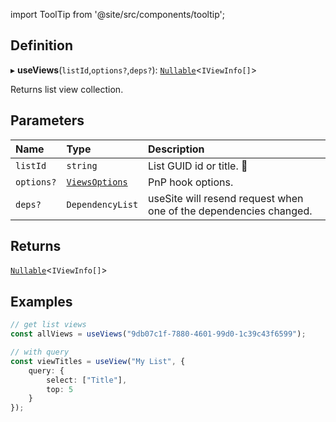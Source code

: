 import ToolTip from '@site/src/components/tooltip';

## Definition

▸ **useViews**(`listId`,`options?`,`deps?`): [`Nullable`](../Types/NullableT.md)<`IViewInfo[]`\>

Returns list view collection.

## Parameters

| Name       | Type                                            | Description                                                                           |
| :--------- | :---------------------------------------------- | :------------------------------------------------------------------------------------ |
| `listId`   | `string`                                        | List GUID id or title. <ToolTip text="Changing the value repeats request">🚩</ToolTip> |
| `options?` | [`ViewsOptions`](../Interfaces/ViewsOptions.md) | PnP hook options.                                                                     |
| `deps?`    | `DependencyList`                                | useSite will resend request when one of the dependencies changed.                     |

## Returns

[`Nullable`](../Types/NullableT.md)<`IViewInfo[]`\>

## Examples

```typescript
// get list views
const allViews = useViews("9db07c1f-7880-4601-99d0-1c39c43f6599");

// with query
const viewTitles = useView("My List", {
	query: {
		select: ["Title"],
        top: 5
	}
});
```
